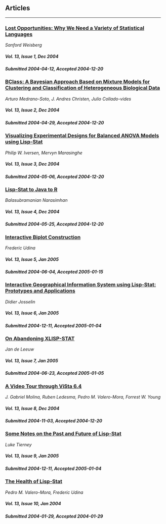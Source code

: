 ## Articles

***

### [Lost Opportunities: Why We Need a Variety of Statistical Languages](/jstatsoft/v13/i01.html)

*Sanford Weisberg*

##### Vol. 13, Issue 1, Dec 2004

##### Submitted 2004-04-12, Accepted 2004-12-20

### [BClass: A Bayesian Approach Based on Mixture Models for Clustering and Classification of Heterogeneous Biological Data](/jstatsoft/v13/i02.html)

*Arturo Medrano-Soto, J. Andres Christen, Julio Collado-vides*

##### Vol. 13, Issue 2, Dec 2004

##### Submitted 2004-04-29, Accepted 2004-12-20

### [Visualizing Experimental Designs for Balanced ANOVA Models using Lisp-Stat](/jstatsoft/v13/i03.html)

*Philip  W. Iversen, Mervyn Marasinghe*

##### Vol. 13, Issue 3, Dec 2004

##### Submitted 2004-05-06, Accepted 2004-12-20

### [Lisp-Stat to Java to R](/jstatsoft/v13/i04.html)

*Balasubramanian Narasimhan*

##### Vol. 13, Issue 4, Dec 2004

##### Submitted 2004-05-25, Accepted 2004-12-20

### [Interactive Biplot Construction](/jstatsoft/v13/i05.html)

*Frederic Udina*

##### Vol. 13, Issue 5, Jan 2005

##### Submitted 2004-06-04, Accepted 2005-01-15

### [Interactive Geographical Information System using Lisp-Stat: Prototypes and Applications](/jstatsoft/v13/i06.html)

*Didier Josselin*

##### Vol. 13, Issue 6, Jan 2005

##### Submitted 2004-12-11, Accepted 2005-01-04

### [On Abandoning XLISP-STAT](/jstatsoft/v13/i07.html)

*Jan de Leeuw*

##### Vol. 13, Issue 7, Jan 2005

##### Submitted 2004-06-23, Accepted 2005-01-05

### [A Video Tour through ViSta 6.4](/jstatsoft/v13/i08.html)

*J. Gabriel Molina, Ruben Ledesma, Pedro M. Valero-Mora, Forrest W. Young*

##### Vol. 13, Issue 8, Dec 2004

##### Submitted 2004-11-03, Accepted 2004-12-20

### [Some Notes on the Past and Future of Lisp-Stat](/jstatsoft/v13/i09.html)

*Luke Tierney*

##### Vol. 13, Issue 9, Jan 2005

##### Submitted 2004-12-11, Accepted 2005-01-04

### [The Health of Lisp-Stat](/jstatsoft/v13/i10.html)

*Pedro M. Valero-Mora, Frederic Udina*

##### Vol. 13, Issue 10, Jan 2004

##### Submitted 2004-01-29, Accepted 2004-01-29

